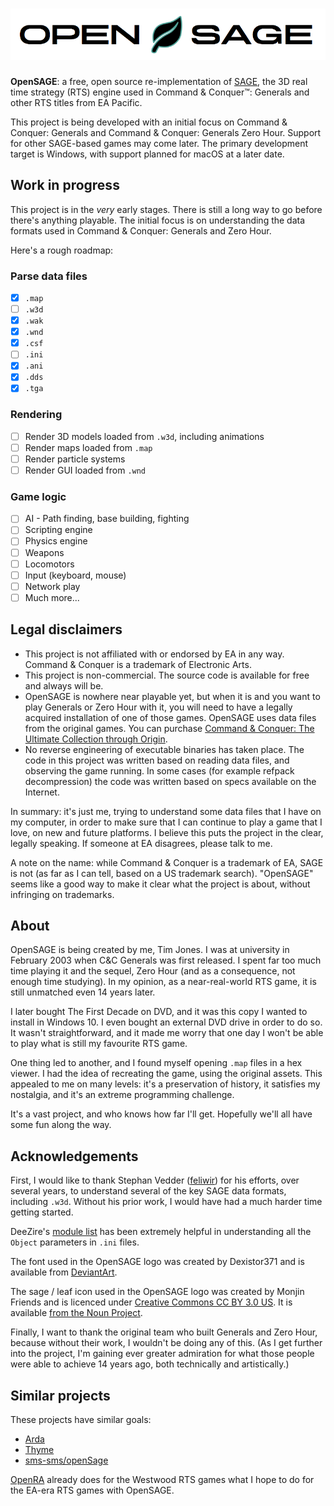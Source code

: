 ![OpenSAGE](/art/opensage-logo.png)
============================================================

**OpenSAGE**: a free, open source re-implementation of [SAGE](https://en.wikipedia.org/wiki/SAGE_(game_engine)), the 3D 
real time strategy (RTS) engine used in Command & Conquer™: Generals and other 
RTS titles from EA Pacific.

This project is being developed with an initial focus on Command & Conquer:
Generals and Command & Conquer: Generals Zero Hour. Support for other SAGE-based
games may come later. The primary development target is Windows, with support
planned for macOS at a later date.

## Work in progress

This project is in the *very* early stages. There is still a long way to go before there's anything playable. 
The initial focus is on understanding the data formats used in Command & Conquer: Generals and Zero Hour.

Here's a rough roadmap:

### Parse data files

* [x] `.map`
* [ ] `.w3d`
* [x] `.wak`
* [x] `.wnd`
* [x] `.csf`
* [ ] `.ini`
* [x] `.ani`
* [x] `.dds`
* [x] `.tga`

### Rendering

* [ ] Render 3D models loaded from `.w3d`, including animations
* [ ] Render maps loaded from `.map`
* [ ] Render particle systems
* [ ] Render GUI loaded from `.wnd`

### Game logic

* [ ] AI - Path finding, base building, fighting
* [ ] Scripting engine
* [ ] Physics engine
* [ ] Weapons
* [ ] Locomotors
* [ ] Input (keyboard, mouse)
* [ ] Network play
* [ ] Much more...

## Legal disclaimers

* This project is not affiliated with or endorsed by EA in any way. Command & Conquer is a trademark of Electronic Arts.
* This project is non-commercial. The source code is available for free and always will be.
* OpenSAGE is nowhere near playable yet, but when it is and you want to play Generals or Zero Hour with it,
  you will need to have a legally acquired installation of one of those games. OpenSAGE uses data files from the original games. 
  You can purchase [Command & Conquer: The Ultimate Collection through Origin](https://www.origin.com/twn/en-us/store/command-and-conquer/command-and-conquer-the-ultimate-collection/ultimate-collection).
* No reverse engineering of executable binaries has taken place. The code in this project was written based on reading data files, 
  and observing the game running. In some cases (for example refpack decompression) the code was written based on specs available on the Internet.

In summary: it's just me, trying to understand some data files that I have on my computer, in order to make sure that I can continue to play a game that I love, on new and future platforms. I believe this puts the project in the clear, legally speaking. If someone at EA disagrees, please talk to me.

A note on the name: while Command & Conquer is a trademark of EA, SAGE is not (as far as I can tell, based on a US trademark search). "OpenSAGE" seems like a good way to make it clear what the project is about, without infringing on trademarks.

## About

OpenSAGE is being created by me, Tim Jones. I was at university in February 2003 when C&C Generals was first released. I spent far too much time playing it and the sequel, Zero Hour (and as a consequence, not enough time studying). In my opinion, as a near-real-world RTS game, it is still unmatched even 14 years later.

I later bought The First Decade on DVD, and it was this copy I wanted to install in Windows 10. I even bought an external DVD drive in order to do so. It wasn't straightforward, and it made me worry that one day I won't be able to play what is still my favourite RTS game.

One thing led to another, and I found myself opening `.map` files in a hex viewer. I had the idea of recreating the game, using the original assets. This appealed to me on many levels: it's a preservation of history, it satisfies my nostalgia, and it's an extreme programming challenge.

It's a vast project, and who knows how far I'll get. Hopefully we'll all have some fun along the way.

## Acknowledgements

First, I would like to thank Stephan Vedder ([feliwir](https://github.com/feliwir)) for his efforts, over several years, to understand
several of the key SAGE data formats, including `.w3d`. Without his prior work, I would have had a much harder time getting started.

DeeZire's [module list](http://www.redsys.su/mkportal/files/ModuleList.txt) has been extremely helpful in understanding all the `Object` parameters in `.ini` files.

The font used in the OpenSAGE logo was created by Dexistor371 and is available from [DeviantArt](https://dexistor371.deviantart.com/art/Command-and-Conquer-logo-font-396527879).

The sage / leaf icon used in the OpenSAGE logo was created by Monjin Friends and is licenced under [Creative Commons CC BY 3.0 US](https://creativecommons.org/licenses/by/3.0/us/). It is available [from the Noun Project](https://thenounproject.com/term/leaf/1052490/).

Finally, I want to thank the original team who built Generals and Zero Hour, because without their work, I wouldn't be doing any of this.
(As I get further into the project, I'm gaining ever greater admiration for what those people were able to achieve 14 years ago, both technically
and artistically.)

## Similar projects

These projects have similar goals:

* [Arda](https://github.com/feliwir/arda)
* [Thyme](https://github.com/TheAssemblyArmada/Thyme)
* [sms-sms/openSage](https://github.com/smx-smx/openSage)

[OpenRA](http://www.openra.net/) already does for the Westwood RTS games what I hope to do for the EA-era RTS games with OpenSAGE.